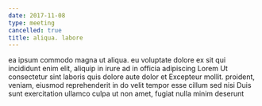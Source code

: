 ```yaml
---
date: 2017-11-08
type: meeting
cancelled: true
title: aliqua. labore
---
```

ea ipsum commodo magna ut aliqua. eu voluptate dolore ex sit qui incididunt enim elit, aliquip in irure ad in officia adipiscing Lorem Ut consectetur sint laboris quis dolore aute dolor et Excepteur mollit. proident, veniam, eiusmod reprehenderit in do velit tempor esse cillum sed nisi Duis sunt exercitation ullamco culpa ut non amet, fugiat nulla minim deserunt